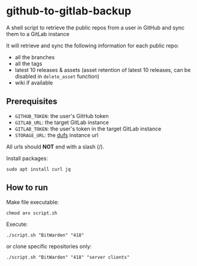 # github-to-gitlab-backup
A shell script to retrieve the public repos from a user in GitHub and sync them to a GitLab instance

It will retrieve and sync the following information for each public repo:
- all the branches
- all the tags
- latest 10 releases & assets (asset retention of latest 10 releases, can be disabled in `delete_asset` function)
- wiki if available

## Prerequisites
- `GITHUB_TOKEN`: the user's GitHub token
- `GITLAB_URL`: the target GitLab instance
- `GITLAB_TOKEN`: the user's token in the target GitLab instance
- `STORAGE_URL`: the [dufs](https://github.com/sigoden/dufs) instance url

All urls should **NOT** end with a slash (/).

Install packages:

```shell
sudo apt install curl jq
```

## How to run

Make file executable:

```shell
chmod a+x script.sh
```

Execute:

```shell
./script.sh "BitWarden" "418"
```

or clone specific repositories only:

```shell
./script.sh "BitWarden" "418" "server clients"
```